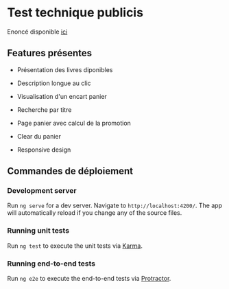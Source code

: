 Test technique publicis
=======================

Enoncé disponible [ici](https://github.com/xebia-france/recruitment-tests/blob/master/ExerciceFront.md)

Features présentes
-------------------

* Présentation des livres diponibles
* Description longue au clic
* Visualisation d'un encart panier
* Recherche par titre
* Page panier avec calcul de la promotion
* Clear du panier

* Responsive design

Commandes de déploiement
-----------------------

### Development server

Run `ng serve` for a dev server. Navigate to `http://localhost:4200/`. The app will automatically reload if you change any of the source files.

### Running unit tests

Run `ng test` to execute the unit tests via [Karma](https://karma-runner.github.io).

### Running end-to-end tests

Run `ng e2e` to execute the end-to-end tests via [Protractor](http://www.protractortest.org/).
